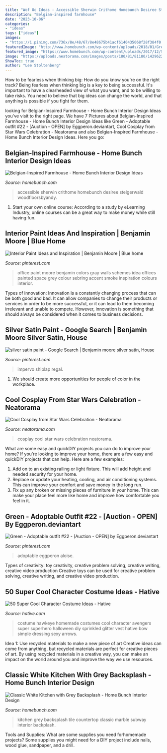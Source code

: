 ```yaml
---
title: "Wof Oc Ideas - Accessible Sherwin Crithome Homebunch Desiree Steigerwald Woodfloorsbyandy"
description: "Belgian-inspired farmhouse"
date: "2023-10-06"
categories:
- "ideas"
tags: ["ideas"]
images:
- "https://i.pinimg.com/736x/8e/48/67/8e48675b41acf6140435068f28f384f0.jpg"
featuredImage: "http://www.homebunch.com/wp-content/uploads/2018/01/Grey-backplash-tile-kitchen-with-white-marble-countertop-and-grey-backplash.jpg"
featured_image: "https://www.homebunch.com/wp-content/uploads/2017/12/Sherwin-Williams-Accessible-Beige-Sherwin-Williams-Accessible-Beige-White-Oak-with-Hardwood-Floor-Sherwin-Williams-Accessible-Beige-SherwinWilliamsAccessibleBeige.jpg"
image: "https://uploads.neatorama.com/images/posts/180/81/81180/1429622126-0.jpg"
ShowToc: true
author: "Lee Stoltenberg"
---
```



How to be fearless when thinking big: How do you know you're on the right track?
Being fearless when thinking big is a key to being successful. It's important to have a clearheaded view of what you want, and to be willing to take risks. You need to believe that big ideas can change the world, and that anything is possible if you fight for them.

	

		
looking for Belgian-Inspired Farmhouse - Home Bunch Interior Design Ideas you've visit to the right page. We have 7 Pictures about Belgian-Inspired Farmhouse - Home Bunch Interior Design Ideas like Green - Adoptable outfit #22 - [Auction - OPEN] by Eggperon.deviantart, Cool Cosplay from Star Wars Celebration - Neatorama and also Belgian-Inspired Farmhouse - Home Bunch Interior Design Ideas. Here you go:
		
    
## Belgian-Inspired Farmhouse - Home Bunch Interior Design Ideas

<img loading=lazy src="https://www.homebunch.com/wp-content/uploads/2017/12/Sherwin-Williams-Accessible-Beige-Sherwin-Williams-Accessible-Beige-White-Oak-with-Hardwood-Floor-Sherwin-Williams-Accessible-Beige-SherwinWilliamsAccessibleBeige.jpg" onerror="this.onerror=null;this.src='https://tse1.mm.bing.net/th?id=OIP.XrZhO7kuQI9zBTCMHN0qPwHaLH&amp;pid=15.1';" alt="Belgian-Inspired Farmhouse - Home Bunch Interior Design Ideas">

_Source: homebunch.com_

>accessible sherwin crithome homebunch desiree steigerwald woodfloorsbyandy. 

	

1. Start your own online course: According to a study by eLearning Industry, online courses can be a great way to make money while still having fun.

    
## Interior Paint Ideas And Inspiration | Benjamin Moore | Blue Home

<img loading=lazy src="https://i.pinimg.com/736x/8b/67/2c/8b672c4a95ddb580c61bda093aac3c7a--office-paint-colors-paint-colours.jpg" onerror="this.onerror=null;this.src='https://tse3.mm.bing.net/th?id=OIP.FCI5NX5MEtg_HhYF8AT_gwHaKF&amp;pid=15.1';" alt="Interior Paint Ideas and Inspiration | Benjamin Moore | Blue home">

_Source: pinterest.com_

>office paint moore benjamin colors gray walls schemes idea offices painted space grey colour sebring accent smoke inspiration colours interior. 

	

Types of innovation:
Innovation is a constantly changing process that can be both good and bad. It can allow companies to change their products or services in order to be more successful, or it can lead to them becoming irrelevant and unable to compete. However, innovation is something that should always be considered when it comes to business decisions.

    
## Silver Satin Paint - Google Search | Benjamin Moore Silver Satin, House

<img loading=lazy src="https://i.pinimg.com/736x/f7/13/6c/f7136ceef73bafce4ed18fde17026edb.jpg" onerror="this.onerror=null;this.src='https://tse1.mm.bing.net/th?id=OIP.LC7DWj2Dn8KwHGgieeVBvwHaJ3&amp;pid=15.1';" alt="silver satin paint - Google Search | Benjamin moore silver satin, House">

_Source: pinterest.com_

>impervo shiplap regal. 

	

1. We should create more opportunities for people of color in the workplace.

    
## Cool Cosplay From Star Wars Celebration - Neatorama

<img loading=lazy src="https://uploads.neatorama.com/images/posts/180/81/81180/1429622126-0.jpg" onerror="this.onerror=null;this.src='https://tse2.mm.bing.net/th?id=OIP.zWLAmk6nrNecIUsPvdYPWAHaLH&amp;pid=15.1';" alt="Cool Cosplay from Star Wars Celebration - Neatorama">

_Source: neatorama.com_

>cosplay cool star wars celebration neatorama. 

	

What are some easy and quickDIY projects you can do to improve your home?
If you're looking to improve your home, there are a few easy and quickDIY projects that can help. Here are a few examples: 
1. Add on to an existing railing or light fixture. This will add height and needed security for your home.
2. Replace or update your heating, cooling, and air conditioning systems. This can improve your comfort and save money in the long run.
3. Fix up any broken or missing pieces of furniture in your home. This can make your place feel more like home and improve how comfortable you feel in it.

    
## Green - Adoptable Outfit #22 - [Auction - OPEN] By Eggperon.deviantart

<img loading=lazy src="https://i.pinimg.com/736x/8e/48/67/8e48675b41acf6140435068f28f384f0.jpg" onerror="this.onerror=null;this.src='https://tse1.mm.bing.net/th?id=OIP.fha1Y66TVynlG8_70KbpRAHaMP&amp;pid=15.1';" alt="Green - Adoptable outfit #22 - [Auction - OPEN] by Eggperon.deviantart">

_Source: pinterest.com_

>adoptable eggperon aloise. 

	

Types of creativity: toy creativity, creative problem solving, creative writing, creative video production
Creative toys can be used for creative problem solving, creative writing, and creative video production.

    
## 50 Super Cool Character Costume Ideas - Hative

<img loading=lazy src="https://hative.com/wp-content/uploads/2014/10/super-cool-costume-ideas/10-homemade-hawkeye-costume.jpg" onerror="this.onerror=null;this.src='https://tse3.mm.bing.net/th?id=OIP.qDukFPy1sEzK_sTSee0YMwHaLG&amp;pid=15.1';" alt="50 Super Cool Character Costume Ideas - Hative">

_Source: hative.com_

>costume hawkeye homemade costumes cool character avengers super superhero halloween diy sprinkled glitter vest hative bow simple dressing sexy arrows. 

	

Idea 1: Use recycled materials to make a new piece of art
Creative ideas can come from anything, but recycled materials are perfect for creative pieces of art. By using recycled materials in a creative way, you can make an impact on the world around you and improve the way we use resources.

    
## Classic White Kitchen With Grey Backsplash - Home Bunch Interior Design

<img loading=lazy src="http://www.homebunch.com/wp-content/uploads/2018/01/Grey-backplash-tile-kitchen-with-white-marble-countertop-and-grey-backplash.jpg" onerror="this.onerror=null;this.src='https://tse4.mm.bing.net/th?id=OIP.LnyZbabsh4pVQE8F_lfh7QHaLB&amp;pid=15.1';" alt="Classic White Kitchen with Grey Backsplash - Home Bunch Interior Design">

_Source: homebunch.com_

>kitchen grey backsplash tile countertop classic marble subway interior backplash. 

	

Tools and Supplies: What are some supplies you need forhomemade projects?
Some supplies you might need for a DIY project include nails, wood glue, sandpaper, and a drill.

